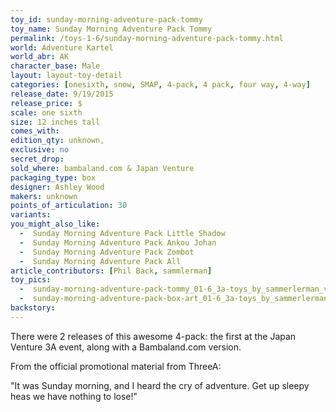 ```yaml
---
toy_id: sunday-morning-adventure-pack-tommy
toy_name: Sunday Morning Adventure Pack Tommy
permalink: /toys-1-6/sunday-morning-adventure-pack-tommy.html
world: Adventure Kartel
world_abr: AK
character_base: Male
layout: layout-toy-detail
categories: [onesixth, snow, SMAP, 4-pack, 4 pack, four way, 4-way]
release_date: 9/19/2015
release_price: $
scale: one sixth
size: 12 inches tall
comes_with: 
edition_qty: unknown, 
exclusive: no
secret_drop:
sold_where: bambaland.com & Japan Venture
packaging_type: box
designer: Ashley Wood
makers: unknown
points_of_articulation: 30
variants: 
you_might_also_like:
  -  Sunday Morning Adventure Pack Little Shadow
  -  Sunday Morning Adventure Pack Ankou Johan
  -  Sunday Morning Adventure Pack Zombot 
  -  Sunday Morning Adventure Pack All 
article_contributors: [Phil Back, sammlerman]
toy_pics: 
  -  sunday-morning-adventure-pack-tommy_01-6_3a-toys_by_sammerlerman_via_ebay.jpg
  -  sunday-morning-adventure-pack-box-art_01-6_3a-toys_by_sammerlerman_via_ebay.jpg
backstory:
---
```

There were 2 releases of this awesome 4-pack: the first at the Japan Venture 3A event, along with a Bambaland.com version.

From the official promotional material from ThreeA:

"It was Sunday morning, and I heard the cry of adventure. Get up sleepy heas we have nothing to lose!"